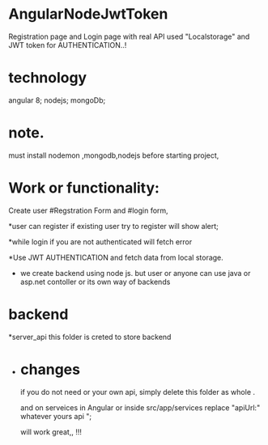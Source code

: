# AngularNodeJwtToken
Registration page and Login page with real API used "Localstorage" and JWT token for AUTHENTICATION..!
# technology
angular 8;
nodejs;
mongoDb;

# note.
must install nodemon ,mongodb,nodejs before starting project,
# Work or functionality:
Create user #Regstration Form and #login form,

*user can register if existing user try to register will show alert;

*while login if you are not authenticated will fetch error

*Use JWT AUTHENTICATION and fetch data from local storage.

* we create backend using node js. but user or anyone can use java or asp.net contoller or its own way of backends

# backend
*server_api this folder is creted to store backend
 * # changes
   if you do not need or your own api, simply delete this folder as whole .
   
   and on serveices in Angular or inside src/app/services
   replace 
    "apiUrl:" whatever yours api ";
    
    will work great,, !!!


